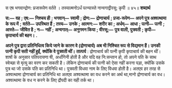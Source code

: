  

स एष भगवान्द्रोण: प्रजारूपेण वर्तते । तस्यात्मनोऽर्धं पत्न्यास्ते नान्वगाद्वीरसू: कृपी ॥ ४५॥ **शब्दार्थ** 

**स:—** **वह** **; एष:—** **निश्चय ही** **; भगवान्—** **स्वामी** **; द्रोण:—** **द्रोणाचार्य** **; प्रजा-रूपेण—** **अपने पुत्र अश्वत्थामा के रूप में** **;** **वर्तते—** **उपस्थित हैं** **; तस्य—** **उनके** **; आत्मन:—** **शरीर का** **; अर्धम्—** **आधा** **; पत्नी—** **पत्नी** **; आस्ते—** **जीवित है** **; न—** **नहीं** **;** **अन्वगात्—** **अनुगमन किया** **; वीरसू:—** **पुत्र वाली, पुत्रवती** **; कृपी—** **कृपाचार्य की बहन।** **.** 

**अपने पुत्र द्वारा प्रतिनिधित्व किये जाने के कारण वे (द्रोणाचार्य) अब भी निश्चित रूप** **से विद्यमान हैं। उनकी पत्नी कृपी सती नहीं हुईं, क्योंकि वे पुत्रवती थीं।** **तात्पर्य** : द्रोणाचार्य की पत्नी कृपी कृपाचार्य की बहन थीं। शाषों के अनुसार पतिपरायणा षी, अर्धांगिनी होती है और यदि वह नि:सन्तान हो, तो अपने पति के साथ स्वेच्छा से मृत्यु का वरण कर सकती है। लेकिन द्रोणाचार्य की पत्नी को ऐसा नहीं करना पड़ा, क्योंकि उसके पुत्र था जो उसके पति का प्रतिनिधि था। पुत्रवती विधवा नाम के लिए विधवा होती है। अतएव हर तरह से अश्वत्थामा द्रोणाचार्य का प्रतिनिधि था अतएव अश्वत्थामा का वध करने का अर्थ था,मानो द्रोणाचार्य का वध। अश्वत्थामा के वध न करने के लिए द्रौपदी का यही तर्क था। 